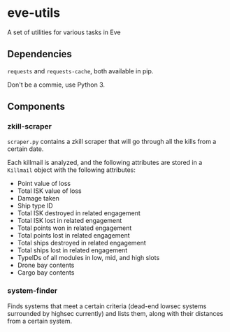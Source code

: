 # eve-utils
A set of utilities for various tasks in Eve

## Dependencies
```requests``` and ```requests-cache```, both available in pip.

Don't be a commie, use Python 3.

## Components

### zkill-scraper
```scraper.py``` contains a zkill scraper that will go through all the kills from a certain date. 

Each killmail is analyzed, and the following attributes are stored in a ```Killmail``` object with the following attributes:
- Point value of loss
- Total ISK value of loss
- Damage taken
- Ship type ID
- Total ISK destroyed in related engagement
- Total ISK lost in related engagement
- Total points won in related engagement
- Total points lost in related engagement
- Total ships destroyed in related engagement
- Total ships lost in related engagement
- TypeIDs of all modules in low, mid, and high slots
- Drone bay contents
- Cargo bay contents

### system-finder
Finds systems that meet a certain criteria (dead-end lowsec systems surrounded by highsec currently) and lists them, along with their distances from a certain system.
